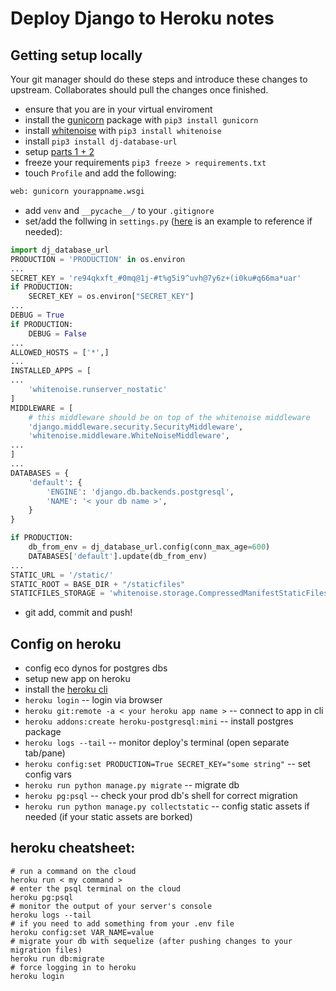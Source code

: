 # Deploy Django to Heroku notes

## Getting setup locally

Your git manager should do these steps and introduce these
changes to upstream. Collaborates should pull the changes
once finished.

* ensure that you are in your virtual enviroment
* install the [gunicorn](https://gunicorn.org/) package with `pip3 install gunicorn`
* install [whitenoise](https://whitenoise.readthedocs.io/en/stable/django.html) with `pip3 install whitenoise`	
* install `pip3 install dj-database-url`
* setup [parts 1 + 2](https://whitenoise.readthedocs.io/en/stable/django.html)
* freeze your requirements `pip3 freeze > requirements.txt`
* touch `Profile` and add the following:
```sh
web: gunicorn yourappname.wsgi
```
* add `venv` and `__pycache__/` to your `.gitignore`
* set/add the follwing in `settings.py` ([here](https://github.com/ga-sei-lessons/620-django-deploy-test/blob/main/mysite/settings.py) is an example to reference if needed):
```python
import dj_database_url
PRODUCTION = 'PRODUCTION' in os.environ
...
SECRET_KEY = 're94qkxft_#0mq@1j-#t%g5i9^uvh@7y6z+(i0ku#q66ma*uar'
if PRODUCTION:
    SECRET_KEY = os.environ["SECRET_KEY"]
...
DEBUG = True
if PRODUCTION:
    DEBUG = False
...
ALLOWED_HOSTS = ['*',]
...
INSTALLED_APPS = [
...
    'whitenoise.runserver_nostatic'
]
MIDDLEWARE = [
	# this middleware should be on top of the whitenoise middleware
    'django.middleware.security.SecurityMiddleware',
    'whitenoise.middleware.WhiteNoiseMiddleware',
...
]
...
DATABASES = {
    'default': {
        'ENGINE': 'django.db.backends.postgresql',
        'NAME': '< your db name >',
    }
}

if PRODUCTION:
    db_from_env = dj_database_url.config(conn_max_age=600)
    DATABASES['default'].update(db_from_env)
...
STATIC_URL = '/static/'
STATIC_ROOT = BASE_DIR + "/staticfiles"
STATICFILES_STORAGE = 'whitenoise.storage.CompressedManifestStaticFilesStorage'
```
* git add, commit and push!

## Config on heroku

* config eco dynos for postgres dbs
* setup new app on heroku
* install the [heroku cli](https://devcenter.heroku.com/articles/heroku-cli)
* `heroku login` -- login via browser
* `heroku git:remote -a < your heroku app name >` -- connect to app in cli
* `heroku addons:create heroku-postgresql:mini` -- install postgres package
* `heroku logs --tail` -- monitor deploy's terminal (open separate tab/pane)
* `heroku config:set PRODUCTION=True SECRET_KEY="some string"` -- set config vars
* `heroku run python manage.py migrate` -- migrate db
* `heroku pg:psql` -- check your prod db's shell for correct migration
* `heroku run python manage.py collectstatic` -- config static assets if needed (if your static assets are borked)

## heroku cheatsheet:

```
# run a command on the cloud
heroku run < my command >
# enter the psql terminal on the cloud
heroku pg:psql
# monitor the output of your server's console
heroku logs --tail
# if you need to add something from your .env file
heroku config:set VAR_NAME=value
# migrate your db with sequelize (after pushing changes to your migration files)
heroku run db:migrate 
# force logging in to heroku
heroku login
```


